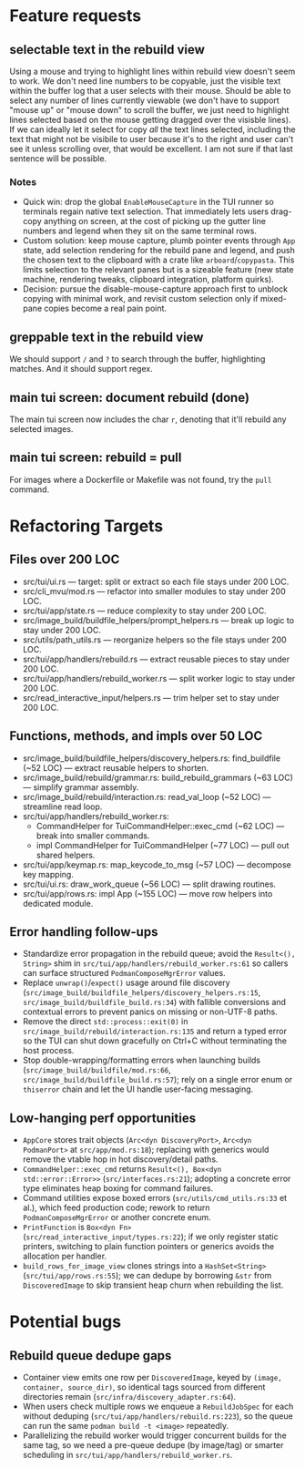 # Feature requests

## selectable text in the rebuild view
Using a mouse and trying to highlight lines within rebuild view doesn't seem to work. We don't need line numbers to be copyable, just the visible text within the buffer log that a user selects with their mouse. Should be able to select any number of lines currently viewable (we don't have to support "mouse up" or "mouse down" to scroll the buffer, we just need to highlight lines selected based on the mouse getting dragged over the visisble lines). If we can ideally let it select for copy *all* the text lines selected, including the text that might not be visibile to user because it's to the right and user can't see it unless scrolling over, that would be excellent. I am not sure if that last sentence will be possible. 

### Notes
- Quick win: drop the global `EnableMouseCapture` in the TUI runner so terminals regain native text selection. That immediately lets users drag-copy anything on screen, at the cost of picking up the gutter line numbers and legend when they sit on the same terminal rows.
- Custom solution: keep mouse capture, plumb pointer events through `App` state, add selection rendering for the rebuild pane and legend, and push the chosen text to the clipboard with a crate like `arboard`/`copypasta`. This limits selection to the relevant panes but is a sizeable feature (new state machine, rendering tweaks, clipboard integration, platform quirks).
- Decision: pursue the disable-mouse-capture approach first to unblock copying with minimal work, and revisit custom selection only if mixed-pane copies become a real pain point.

## greppable text in the rebuild view
We should support `/` and `?` to search through the buffer, highlighting matches. And it should support regex.

## main tui screen: document rebuild (done)
The main tui screen now includes the char `r`, denoting that it'll rebuild any selected images. 

## main tui screen: rebuild = pull
For images where a Dockerfile or Makefile was not found, try the `pull` command. 

# Refactoring Targets

## Files over 200 LOC
- src/tui/ui.rs — target: split or extract so each file stays under 200 LOC.
- src/cli_mvu/mod.rs — refactor into smaller modules to stay under 200 LOC.
- src/tui/app/state.rs — reduce complexity to stay under 200 LOC.
- src/image_build/buildfile_helpers/prompt_helpers.rs — break up logic to stay under 200 LOC.
- src/utils/path_utils.rs — reorganize helpers so the file stays under 200 LOC.
- src/tui/app/handlers/rebuild.rs — extract reusable pieces to stay under 200 LOC.
- src/tui/app/handlers/rebuild_worker.rs — split worker logic to stay under 200 LOC.
- src/read_interactive_input/helpers.rs — trim helper set to stay under 200 LOC.

## Functions, methods, and impls over 50 LOC
- src/image_build/buildfile_helpers/discovery_helpers.rs: find_buildfile (~52 LOC) — extract reusable helpers to shorten.
- src/image_build/rebuild/grammar.rs: build_rebuild_grammars (~63 LOC) — simplify grammar assembly.
- src/image_build/rebuild/interaction.rs: read_val_loop (~52 LOC) — streamline read loop.
- src/tui/app/handlers/rebuild_worker.rs:
  - CommandHelper for TuiCommandHelper::exec_cmd (~62 LOC) — break into smaller commands.
  - impl CommandHelper for TuiCommandHelper (~77 LOC) — pull out shared helpers.
- src/tui/app/keymap.rs: map_keycode_to_msg (~57 LOC) — decompose key mapping.
- src/tui/ui.rs: draw_work_queue (~56 LOC) — split drawing routines.
- src/tui/app/rows.rs: impl App (~155 LOC) — move row helpers into dedicated module.

## Error handling follow-ups
- Standardize error propagation in the rebuild queue; avoid the `Result<(), String>` shim in `src/tui/app/handlers/rebuild_worker.rs:61` so callers can surface structured `PodmanComposeMgrError` values.
- Replace `unwrap()`/`expect()` usage around file discovery (`src/image_build/buildfile_helpers/discovery_helpers.rs:15`, `src/image_build/buildfile_build.rs:34`) with fallible conversions and contextual errors to prevent panics on missing or non-UTF-8 paths.
- Remove the direct `std::process::exit(0)` in `src/image_build/rebuild/interaction.rs:135` and return a typed error so the TUI can shut down gracefully on Ctrl+C without terminating the host process.
- Stop double-wrapping/formatting errors when launching builds (`src/image_build/buildfile/mod.rs:66`, `src/image_build/buildfile_build.rs:57`); rely on a single error enum or `thiserror` chain and let the UI handle user-facing messaging.


## Low-hanging perf opportunities
- `AppCore` stores trait objects (`Arc<dyn DiscoveryPort>`, `Arc<dyn PodmanPort>` at `src/app/mod.rs:18`); replacing with generics would remove the vtable hop in hot discovery/detail paths.
- `CommandHelper::exec_cmd` returns `Result<(), Box<dyn std::error::Error>>` (`src/interfaces.rs:21`); adopting a concrete error type eliminates heap boxing for command failures.
- Command utilities expose boxed errors (`src/utils/cmd_utils.rs:33` et al.), which feed production code; rework to return `PodmanComposeMgrError` or another concrete enum.
- `PrintFunction` is `Box<dyn Fn>` (`src/read_interactive_input/types.rs:22`); if we only register static printers, switching to plain function pointers or generics avoids the allocation per handler.
- `build_rows_for_image_view` clones strings into a `HashSet<String>` (`src/tui/app/rows.rs:55`); we can dedupe by borrowing `&str` from `DiscoveredImage` to skip transient heap churn when rebuilding the list.

# Potential bugs

## Rebuild queue dedupe gaps
- Container view emits one row per `DiscoveredImage`, keyed by `(image, container, source_dir)`, so identical tags sourced from different directories remain (`src/infra/discovery_adapter.rs:64`).
- When users check multiple rows we enqueue a `RebuildJobSpec` for each without deduping (`src/tui/app/handlers/rebuild.rs:223`), so the queue can run the same `podman build -t <image>` repeatedly.
- Parallelizing the rebuild worker would trigger concurrent builds for the same tag, so we need a pre-queue dedupe (by image/tag) or smarter scheduling in `src/tui/app/handlers/rebuild_worker.rs`.
